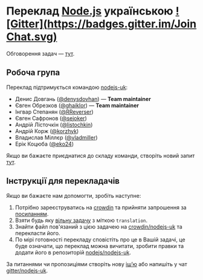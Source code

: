 # Переклад [Node.js](https://nodejs.org/uk/) українською [![Gitter](https://badges.gitter.im/Join Chat.svg)](https://gitter.im/nodejs/nodejs-uk?utm_source=badge&utm_medium=badge&utm_campaign=pr-badge&utm_content=badge)

Обговорення задач — [тут](https://github.com/nodejs/nodejs-uk/issues).

## Робоча група

Переклад підтримується командою [nodejs-uk](https://github.com/orgs/nodejs/teams/nodejs-uk):

- Денис Довгань ([@denysdovhan](https://github.com/denysdovhan)) — **Team maintainer**
- Євген Обрезков ([@ghaiklor](https://github.com/ghaiklor)) — **Team maintainer**
- Інгвар Степанян ([@RReverser](https://github.com/RReverser))
- Євген Сафронов ([@sejoker](https://github.com/sejoker))
- Андрій Лісточкін ([@listochkin](https://github.com/listochkin))
- Андрій Корж ([@korzhyk](https://github.com/korzhyk))
- Владислав Міллєр ([@vladmiller](https://github.com/vladmiller))
- Ерік Коцюба ([@eko24](https://github.com/eko24))

Якщо ви бажаєте приєднатися до складу команди, створіть новий запит [тут](https://github.com/nodejs/nodejs-uk/issues).

## Інструкції для перекладачів

Якщо ви бажаєте нам допомогти, зробіть наступне:

1. Потрібно зареєструватись на [crowdin](https://crowdin.com/) та прийняти запрошення за [посиланням](https://crowdin.com/project/iojs-uk/invite).
2. Взяти будь яку [вільну задачу](https://github.com/iojs/iojs-uk/labels/translation) з міткою `translation`.
3. Знайти файл пов'язаний з цією задачею на [crowdin/nodejs-uk](https://crowdin.com/project/iojs-uk/uk) та перекласти його.
4. По мірі готовності перекладу сповістіть про це в Вашій задачі, це буде означати, що переклад можна вичитати, зробити правки та додати його в репозиторій [nodejs/nodejs-uk](https://github.com/nodejs/nodejs-uk).

За питаннями чи пропозиціями створіть нову [іш’ю](https://github.com/nodejs/nodejs-uk/issues/new) або напишіть у чат [gitter/nodejs-uk](https://gitter.im/nodejs/nodejs-uk).
